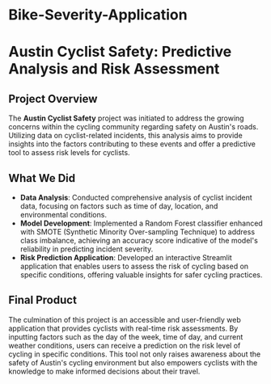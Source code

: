# Bike-Severity-Application

# Austin Cyclist Safety: Predictive Analysis and Risk Assessment

## Project Overview

The **Austin Cyclist Safety** project was initiated to address the growing concerns within the cycling community regarding safety on Austin's roads.
Utilizing data on cyclist-related incidents, this analysis aims to provide insights into the factors contributing to these events and offer a predictive 
tool to assess risk levels for cyclists.

## What We Did

- **Data Analysis**: Conducted comprehensive analysis of cyclist incident data, focusing on factors such as time of day, location, and environmental conditions.
- **Model Development**: Implemented a Random Forest classifier enhanced with SMOTE (Synthetic Minority Over-sampling Technique) to address class imbalance, achieving an accuracy score indicative of the model's reliability in predicting incident severity.
- **Risk Prediction Application**: Developed an interactive Streamlit application that enables users to assess the risk of cycling based on specific conditions, offering valuable insights for safer cycling practices.

## Final Product

The culmination of this project is an accessible and user-friendly web application that provides cyclists with real-time risk assessments. By inputting factors such as the day of the week, time of day, and current weather conditions, users can receive a prediction on the risk level of cycling in specific conditions. This tool not only raises awareness about the safety of Austin's cycling environment but also empowers cyclists with the knowledge to make informed decisions about their travel.
